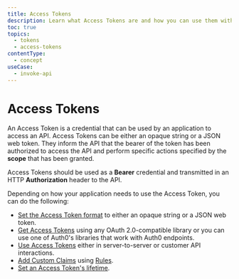 ```yaml
---
title: Access Tokens
description: Learn what Access Tokens are and how you can use them with Auth0.
toc: true
topics:
  - tokens
  - access-tokens
contentType:
  - concept
useCase:
  - invoke-api
---
```

# Access Tokens

An Access Token is a credential that can be used by an application to access an API. Access Tokens can be either an opaque string or a JSON web token. They inform the API that the bearer of the token has been authorized to access the API and perform specific actions specified by the **scope** that has been granted. 

Access Tokens should be used as a **Bearer** credential and transmitted in an HTTP **Authorization** header to the API. 

Depending on how your application needs to use the Access Token, you can do the following:

* [Set the Access Token format](/tokens/set-access-token-format) to either an opaque string or a JSON web token.
* [Get Access Tokens](/tokens/get-access-tokens) using any OAuth 2.0-compatible library or you can use one of Auth0's libraries that work with Auth0 endpoints.
* [Use Access Tokens](/tokens/use-access-tokens) either in server-to-server or customer API interactions.
* [Add Custom Claims](/tokens/add-custom-claims) using [Rules](/rules).
* [Set an Access Token's lifetime](/tokens/set-access-token-lifetime).